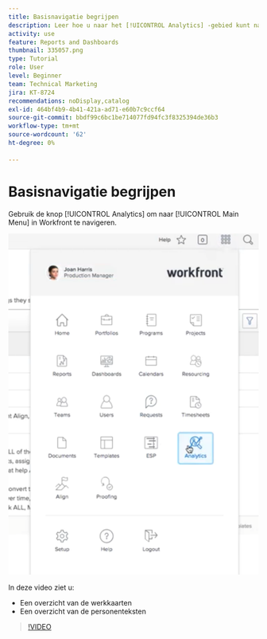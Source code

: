 ```yaml
---
title: Basisnavigatie begrijpen
description: Leer hoe u naar het [!UICONTROL Analytics] -gebied kunt navigeren en een overzicht van de werkdiagrammen en personenteksten in Workfront kunt bekijken.
activity: use
feature: Reports and Dashboards
thumbnail: 335057.png
type: Tutorial
role: User
level: Beginner
team: Technical Marketing
jira: KT-8724
recommendations: noDisplay,catalog
exl-id: 464bf4b9-4b41-421a-ad71-e60b7c9ccf64
source-git-commit: bbdf99c6bc1be714077fd94fc3f8325394de36b3
workflow-type: tm+mt
source-wordcount: '62'
ht-degree: 0%

---
```


# Basisnavigatie begrijpen

Gebruik de knop [!UICONTROL Analytics] om naar [!UICONTROL Main Menu] in Workfront te navigeren.

![ Een afbeelding waarmee de functie [!UICONTROL Analytics] in de Workfront wordt gevonden [!UICONTROL main menu]](assets/Navigate-NWE.png)

In deze video ziet u:

* Een overzicht van de werkkaarten
* Een overzicht van de personenteksten

>[!VIDEO](https://video.tv.adobe.com/v/335057/?quality=12&learn=on&enablevpops=1)
